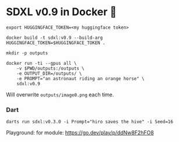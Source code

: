 # SDXL v0.9 in Docker 🐋

```
export HUGGINGFACE_TOKEN=<my huggingface token>
```

```
docker build -t sdxl:v0.9 --build-arg HUGGINGFACE_TOKEN=$HUGGINGFACE_TOKEN .
```

```
mkdir -p outputs
```

```
docker run -ti --gpus all \
    -v $PWD/outputs:/outputs \
    -e OUTPUT_DIR=/outputs/ \
    -e PROMPT="an astronaut riding an orange horse" \
    sdxl:v0.9
```

Will overwrite `outputs/image0.png` each time.

### Dart

```
darts run sdxl:v0.3.0 -i Prompt="hiro saves the hive" -i Seed=16
```

Playground: for module: https://go.dev/play/p/ddNw8F2hFO8
